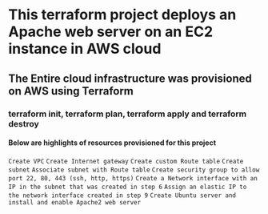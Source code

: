 # This terraform project deploys an Apache web server on an EC2 instance in AWS cloud

## The Entire cloud infrastructure was provisioned on AWS using Terraform

### terraform init, terraform plan, terraform apply and terraform destroy

#### Below are highlights of resources provisioned for this project

`Create VPC`
`Create Internet gateway`
`Create custom Route table`
`Create subnet`
`Associate subnet with Route table`
`Create security group to allow port 22, 80, 443 (ssh, http, https)`
`Create a Network interface with an IP in the subnet that was created in step 6`
`Assign an elastic IP to the network interface created in step 9`
`Create Ubuntu server and install and enable Apache2 web server`